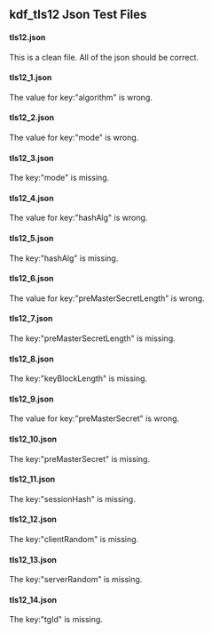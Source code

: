 ## kdf_tls12 Json Test Files

#### tls12.json
This is a clean file. All of the json should be correct.

#### tls12_1.json
The value for key:"algorithm" is wrong.

#### tls12_2.json
The value for key:"mode" is wrong.

#### tls12_3.json
The key:"mode" is missing.

#### tls12_4.json
The value for key:"hashAlg" is wrong.

#### tls12_5.json
The key:"hashAlg" is missing.

#### tls12_6.json
The value for key:"preMasterSecretLength" is wrong.

#### tls12_7.json
The key:"preMasterSecretLength" is missing.

#### tls12_8.json
The key:"keyBlockLength" is missing.

#### tls12_9.json
The value for key:"preMasterSecret" is wrong.

#### tls12_10.json
The key:"preMasterSecret" is missing.

#### tls12_11.json
The key:"sessionHash" is missing.

#### tls12_12.json
The key:"clientRandom" is missing.

#### tls12_13.json
The key:"serverRandom" is missing.

#### tls12_14.json
The key:"tgId" is missing.



